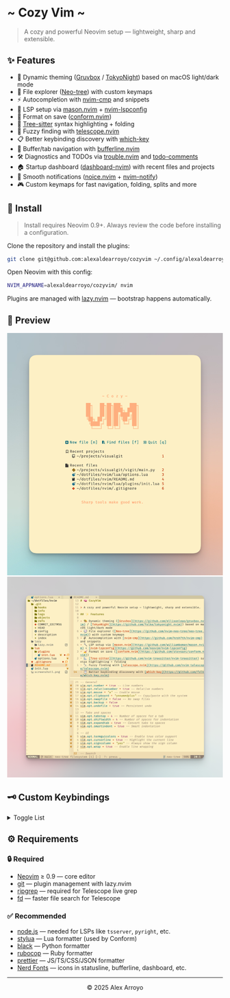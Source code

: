 # ~ Cozy Vim ~

> A cozy and powerful Neovim setup — lightweight, sharp and extensible.

## ✨ Features

- 🎨 Dynamic theming ([Gruvbox](https://github.com/ellisonleao/gruvbox.nvim) / [TokyoNight](https://github.com/folke/tokyonight.nvim)) based on macOS light/dark mode
- 🧭 File explorer ([Neo-tree](https://github.com/nvim-neo-tree/neo-tree.nvim)) with custom keymaps
- ⚡ Autocompletion with [nvim-cmp](https://github.com/hrsh7th/nvim-cmp) and snippets
- 🔧 LSP setup via [mason.nvim](https://github.com/williamboman/mason.nvim) + [nvim-lspconfig](https://github.com/neovim/nvim-lspconfig)
- 💅 Format on save ([conform.nvim](https://github.com/stevearc/conform.nvim))
- 📐 [Tree-sitter](https://github.com/nvim-treesitter/nvim-treesitter) syntax highlighting + folding
- 🔭 Fuzzy finding with [telescope.nvim](https://github.com/nvim-telescope/telescope.nvim)
- 📋 Better keybinding discovery with [which-key](https://github.com/folke/which-key.nvim)
- 🚥 Buffer/tab navigation with [bufferline.nvim](https://github.com/akinsho/bufferline.nvim)
- 🛠️ Diagnostics and TODOs via [trouble.nvim](https://github.com/folke/trouble.nvim) and [todo-comments](https://github.com/folke/todo-comments.nvim)
- 🏠 Startup dashboard ([dashboard-nvim](https://github.com/nvimdev/dashboard-nvim)) with recent files and projects
- 💬 Smooth notifications ([noice.nvim](https://github.com/folke/noice.nvim) + [nvim-notify](https://github.com/rcarriga/nvim-notify))
- 🎮 Custom keymaps for fast navigation, folding, splits and more

## 🚀 Install

> Install requires Neovim 0.9+. Always review the code before installing a configuration.

Clone the repository and install the plugins:

```sh
git clone git@github.com:alexaldearroyo/cozyvim ~/.config/alexaldearroyo/cozyvim
```

Open Neovim with this config:

```sh
NVIM_APPNAME=alexaldearroyo/cozyvim/ nvim
```

Plugins are managed with [lazy.nvim](https://github.com/folke/lazy.nvim) — bootstrap happens automatically.

## 📸 Preview

![CozyVim Screenshot](./screen1.png)
![CozyVim Screenshot 2](./screenshot2.png)

## 🗝 Custom Keybindings

<details>
<summary>Toggle List</summary>

| Shortcut        | Action                      |
| --------------- | --------------------------- |
| `<leader>e`     | Toggle Neo-tree             |
| `<leader>ff`    | Find files (Telescope)      |
| `<leader>fg`    | Live grep (Telescope)       |
| `<leader>fb`    | Buffers (Telescope)         |
| `<leader>fh`    | Help tags (Telescope)       |
| `<leader>w`     | Save buffer                 |
| `<leader>x`     | Close buffer                |
| `<leader>q`     | Quit with confirm if needed |
| `<leader>Q`     | Quit all (with confirm)     |
| `<Tab>`         | Next buffer                 |
| `<S-Tab>`       | Previous buffer             |
| `zh/zx`         | Fold current block          |
| `zl/zo`         | Unfold current block        |
| `zu`            | Unfold all                  |
| `za`            | Fold all                    |
| `<leader>sj/sk` | Split vertically            |
| `<leader>sh/sl` | Split horizontally          |
| `<leader>sx`    | Close split                 |
| `<C-h/j/k/l>`   | Move between splits         |
| `§` / `±`       | Start / Top of file         |
| `0` / `)`       | End / Bottom of file        |
| `\`             | Match brackets/blocks       |
| `<leader>k`     | Scroll up (half page)       |
| `<leader>j`     | Scroll down (half page)     |

</details>

## ⚙ Requirements

### 🔒 Required

- [Neovim](https://neovim.io/) ≥ 0.9 — core editor
- [git](https://git-scm.com/) — plugin management with lazy.nvim
- [ripgrep](https://github.com/BurntSushi/ripgrep) — required for Telescope live grep
- [fd](https://github.com/sharkdp/fd) — faster file search for Telescope

### ✅ Recommended

- [node.js](https://nodejs.org/) — needed for LSPs like `tsserver`, `pyright`, etc.
- [stylua](https://github.com/JohnnyMorganz/StyLua) — Lua formatter (used by Conform)
- [black](https://github.com/psf/black) — Python formatter
- [rubocop](https://github.com/rubocop/rubocop) — Ruby formatter
- [prettier](https://prettier.io/) — JS/TS/CSS/JSON formatter
- [Nerd Fonts](https://www.nerdfonts.com/) — icons in statusline, bufferline, dashboard, etc.

---

<p align="center">© 2025 Alex Arroyo</p>
